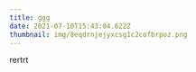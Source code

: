 ```yaml
---
title: ggg
date: 2021-07-10T15:43:04.622Z
thumbnail: img/8eqdrnjejyxcsg1c2cofbrpoz.png
---
```

rertrt
